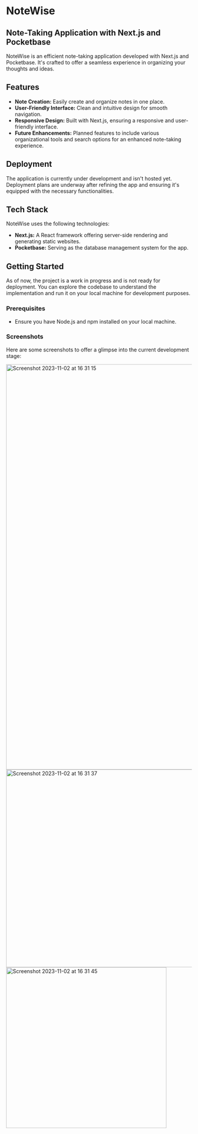 # NoteWise
## Note-Taking Application with Next.js and Pocketbase

NoteWise is an efficient note-taking application developed with Next.js and Pocketbase. It's crafted to offer a seamless experience in organizing your thoughts and ideas.

## Features

- **Note Creation:** Easily create and organize notes in one place.
- **User-Friendly Interface:** Clean and intuitive design for smooth navigation.
- **Responsive Design:** Built with Next.js, ensuring a responsive and user-friendly interface.
- **Future Enhancements:** Planned features to include various organizational tools and search options for an enhanced note-taking experience.

## Deployment

The application is currently under development and isn't hosted yet. Deployment plans are underway after refining the app and ensuring it's equipped with the necessary functionalities.

## Tech Stack

NoteWise uses the following technologies:

- **Next.js:** A React framework offering server-side rendering and generating static websites.
- **Pocketbase:** Serving as the database management system for the app.

## Getting Started

As of now, the project is a work in progress and is not ready for deployment. You can explore the codebase to understand the implementation and run it on your local machine for development purposes.

### Prerequisites

- Ensure you have Node.js and npm installed on your local machine.

### Screenshots

Here are some screenshots to offer a glimpse into the current development stage:

<img width="1096" alt="Screenshot 2023-11-02 at 16 31 15" src="https://github.com/toji-ut/NoteWise/assets/107822013/0462cd50-fd69-44d9-b7d5-b8c3f43de997">
<img width="535" alt="Screenshot 2023-11-02 at 16 31 37" src="https://github.com/toji-ut/NoteWise/assets/107822013/0a925f48-cf4a-44b7-9ece-87316d1ebcf0">
<img width="435" alt="Screenshot 2023-11-02 at 16 31 45" src="https://github.com/toji-ut/NoteWise/assets/107822013/d2d9f194-23b0-49d2-a3ad-5941e889eb7c">
